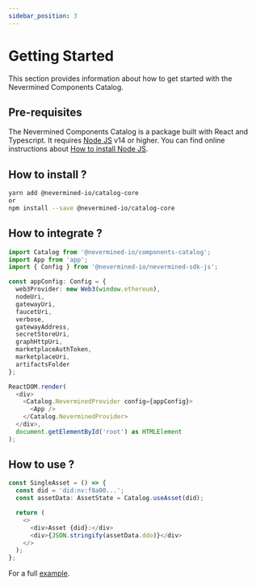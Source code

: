 ```yaml
---
sidebar_position: 3
---
```


# Getting Started

This section provides information about how to get started with the Nevermined Components Catalog.

## Pre-requisites

The Nevermined Components Catalog is a package built with React and Typescript.
It requires [Node JS](https://nodejs.org/) v14 or higher. You can find online instructions about [How to install Node JS](https://nodejs.dev/learn/how-to-install-nodejs).

## How to install ?

```bash
yarn add @nevermined-io/catalog-core
or
npm install --save @nevermined-io/catalog-core
```

## How to integrate ?

```typescript
import Catalog from '@nevermined-io/components-catalog';
import App from 'app';
import { Config } from '@nevermined-io/nevermined-sdk-js';

const appConfig: Config = {
  web3Provider: new Web3(window.ethereum),
  nodeUri,
  gatewayUri,
  faucetUri,
  verbose,
  gatewayAddress,
  secretStoreUri,
  graphHttpUri,
  marketplaceAuthToken,
  marketplaceUri,
  artifactsFolder
};

ReactDOM.render(
  <div>
    <Catalog.NeverminedProvider config={appConfig}>
      <App />
    </Catalog.NeverminedProvider>
  </div>,
  document.getElementById('root') as HTMLElement
);
```

## How to use ?

```typescript
const SingleAsset = () => {
  const did = 'did:nv:f8a00...';
  const assetData: AssetState = Catalog.useAsset(did);

  return (
    <>
      <div>Asset {did}:</div>
      <div>{JSON.stringify(assetData.ddo)}</div>
    </>
  );
};

```

For a full [example](https://github.com/nevermined-io/components-catalog/tree/main/example).
